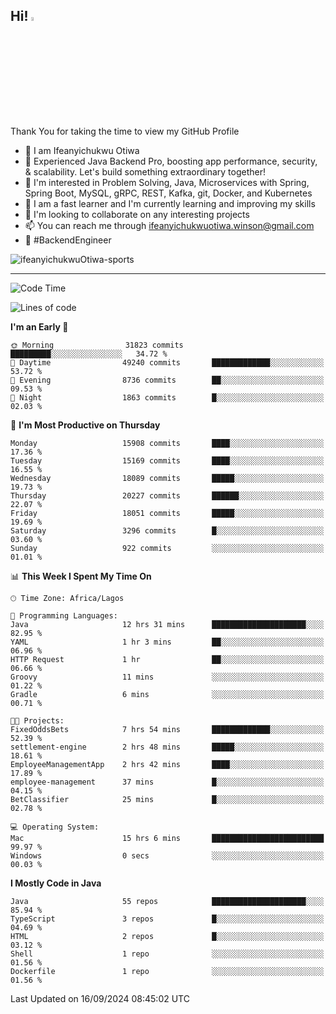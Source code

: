 <!-- BLOG-POST-LIST:START --><!-- BLOG-POST-LIST:END -->

## Hi! <img src="https://media.giphy.com/media/hvRJCLFzcasrR4ia7z/giphy.gif" width="4%"> 

Thank You for taking the time to view my GitHub Profile

- 👋 I am Ifeanyichukwu Otiwa
- 🚀 Experienced Java Backend Pro, boosting app performance, security, & scalability. Let's build something extraordinary together!
- 👀 I'm interested in Problem Solving, Java, Microservices with Spring, Spring Boot, MySQL, gRPC, REST, Kafka, git, Docker, and Kubernetes
- 🌱 I am a fast learner and I'm currently learning and improving my skills
- 💞️ I'm looking to collaborate on any interesting projects
- 📫 You can reach me through ifeanyichukwuotiwa.winson@gmail.com
- 🚀 #BackendEngineer

<p align="left" marginTop="10px"> <img src="https://komarev.com/ghpvc/?username=ifeanyichukwuOtiwa-sports&label=Profile%20views&color=0e75b6&style=for-the-badge" alt="ifeanyichukwuOtiwa-sports" /> </p>

***

<!--START_SECTION:waka-->
![Code Time](http://img.shields.io/badge/Code%20Time-2%2C894%20hrs%2041%20mins-blue)

![Lines of code](https://img.shields.io/badge/From%20Hello%20World%20I%27ve%20Written-22.0%20million%20lines%20of%20code-blue)

**I'm an Early 🐤** 

```text
🌞 Morning                31823 commits       █████████░░░░░░░░░░░░░░░░   34.72 % 
🌆 Daytime                49240 commits       █████████████░░░░░░░░░░░░   53.72 % 
🌃 Evening                8736 commits        ██░░░░░░░░░░░░░░░░░░░░░░░   09.53 % 
🌙 Night                  1863 commits        █░░░░░░░░░░░░░░░░░░░░░░░░   02.03 % 
```
📅 **I'm Most Productive on Thursday** 

```text
Monday                   15908 commits       ████░░░░░░░░░░░░░░░░░░░░░   17.36 % 
Tuesday                  15169 commits       ████░░░░░░░░░░░░░░░░░░░░░   16.55 % 
Wednesday                18089 commits       █████░░░░░░░░░░░░░░░░░░░░   19.73 % 
Thursday                 20227 commits       ██████░░░░░░░░░░░░░░░░░░░   22.07 % 
Friday                   18051 commits       █████░░░░░░░░░░░░░░░░░░░░   19.69 % 
Saturday                 3296 commits        █░░░░░░░░░░░░░░░░░░░░░░░░   03.60 % 
Sunday                   922 commits         ░░░░░░░░░░░░░░░░░░░░░░░░░   01.01 % 
```


📊 **This Week I Spent My Time On** 

```text
🕑︎ Time Zone: Africa/Lagos

💬 Programming Languages: 
Java                     12 hrs 31 mins      █████████████████████░░░░   82.95 % 
YAML                     1 hr 3 mins         ██░░░░░░░░░░░░░░░░░░░░░░░   06.96 % 
HTTP Request             1 hr                ██░░░░░░░░░░░░░░░░░░░░░░░   06.66 % 
Groovy                   11 mins             ░░░░░░░░░░░░░░░░░░░░░░░░░   01.22 % 
Gradle                   6 mins              ░░░░░░░░░░░░░░░░░░░░░░░░░   00.71 % 

🐱‍💻 Projects: 
FixedOddsBets            7 hrs 54 mins       █████████████░░░░░░░░░░░░   52.39 % 
settlement-engine        2 hrs 48 mins       █████░░░░░░░░░░░░░░░░░░░░   18.61 % 
EmployeeManagementApp    2 hrs 42 mins       ████░░░░░░░░░░░░░░░░░░░░░   17.89 % 
employee-management      37 mins             █░░░░░░░░░░░░░░░░░░░░░░░░   04.15 % 
BetClassifier            25 mins             █░░░░░░░░░░░░░░░░░░░░░░░░   02.78 % 

💻 Operating System: 
Mac                      15 hrs 6 mins       █████████████████████████   99.97 % 
Windows                  0 secs              ░░░░░░░░░░░░░░░░░░░░░░░░░   00.03 % 
```

**I Mostly Code in Java** 

```text
Java                     55 repos            █████████████████████░░░░   85.94 % 
TypeScript               3 repos             █░░░░░░░░░░░░░░░░░░░░░░░░   04.69 % 
HTML                     2 repos             █░░░░░░░░░░░░░░░░░░░░░░░░   03.12 % 
Shell                    1 repo              ░░░░░░░░░░░░░░░░░░░░░░░░░   01.56 % 
Dockerfile               1 repo              ░░░░░░░░░░░░░░░░░░░░░░░░░   01.56 % 
```




 Last Updated on 16/09/2024 08:45:02 UTC
<!--END_SECTION:waka-->

<!--
<p align="center">
![trophy](https://github-profile-trophy.vercel.app/?username=ifeanyichukwuOtiwa-sports&theme=onedark) (https://github.com/ryo-ma/github-profile-trophy)
</p>
-->

<!---
ifeanyi-otiwa/ifeanyi-otiwa is a ✨ special ✨ repository because its `README.md` (this file) appears on your GitHub profile.
You can click the Preview link to take a look at your changes.
--->
